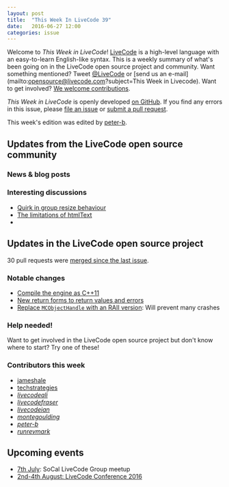 ```yaml
---
layout: post
title:  "This Week In LiveCode 39"
date:   2016-06-27 12:00
categories: issue
---
```


Welcome to *This Week in LiveCode*!  [LiveCode](https://livecode.com/) is a
high-level language with an easy-to-learn English-like syntax.  This is a
weekly summary of what's been going on in the LiveCode open source project and
community.  Want something mentioned?  Tweet
[@LiveCode](https://twitter.com/LiveCode) or
[send us an e-mail](mailto:opensource@livecode.com?subject=This Week in Livecode).
Want to get involved?
[We welcome contributions](https://github.com/livecode/livecode).

*This Week in LiveCode* is openly developed
[on GitHub](https://github.com/livecode/this-week-in-livecode).
If you find any errors in this issue, please
[file an issue](https://github.com/livecode/this-week-in-livecode/issues) or
[submit a pull request](https://github.com/livecode/this-week-in-livecode/pulls).

This week's edition was edited by [peter-b](https://github.com/peter-b).

## Updates from the LiveCode open source community

### News & blog posts


### Interesting discussions

- [Quirk in group resize behaviour](http://thread.gmane.org/gmane.comp.ide.revolution.user/227669)
- [The limitations of htmlText](http://thread.gmane.org/gmane.comp.ide.revolution.user/227648)
-

## Updates in the LiveCode open source project

30 pull requests were [merged since the last issue](https://github.com/search?l=&o=asc&s=created&type=Issues&utf8=%E2%9C%93&q=org%3Alivecode+is%3Apublic+is%3Apr+is%3Amerged+merged%3A2016-06-20..2016-06-26).

### Notable changes

- [Compile the engine as C++11](https://github.com/livecode/livecode/pull/4187)
- [New return forms to return values and errors](https://github.com/livecode/livecode/pull/4164)
- [Replace `MCObjectHandle` with an RAII version](https://github.com/livecode/livecode/pull/4173): Will prevent many crashes

### Help needed!

Want to get involved in the LiveCode open source project but don't know where
to start?  Try one of these!

<!---
- (Easy) ['-' in Android app identifier isn't allowed](http://quality.livecode.com/show_bug.cgi?id=15157)
- (Easy) [Can't use "&" character in the name of an Android app](http://quality.livecode.com/show_bug.cgi?id=15167)
- (Easy) [Ctrl+Q shortcut not present in Linux script editor](http://quality.livecode.com/show_bug.cgi?id=17435)
- (Easy) [Check `MCRangeMake()` is always used correctly](http://quality.livecode.com/show_bug.cgi?id=17401)
- (Medium) [Changing shadow properties causes an error](http://quality.livecode.com/show_bug.cgi?id=17608)
- (Medium) [Proxy server detection ignores 'Use a proxy server for your LAN'](http://quality.livecode.com/show_bug.cgi?id=17804)
- (Medium) [Sliders drawn too large on Windows 10](http://quality.livecode.com/show_bug.cgi?id=17126)
- (Hard) [Correct implementation of "export snapshot" for Linux](http://quality.livecode.com/show_bug.cgi?id=17257)
-->

### Contributors this week

- [jameshale](https://github.com/jameshale)
- [techstrategies](https://github.com/techstrategies)
- *[livecodeali](https://github.com/livecodeali)*
- *[livecodefraser](https://github.com/livecodefraser)*
- *[livecodeian](https://github.com/livecodeian)*
- *[montegoulding](https://github.com/montegoulding)*
- *[peter-b](https://github.com/peter-b)*
- *[runrevmark](https://github.com/runrevmark)*

## Upcoming events

* [7th July](http://forums.livecode.com/viewtopic.php?f=50&t=27433): SoCal LiveCode Group meetup
* [2nd-4th August: LiveCode Conference 2016](https://livecode.com/edinburgh-2016/)
